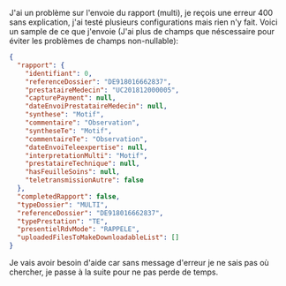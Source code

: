 J'ai un problème sur l'envoie du rapport (multi), je reçois une erreur 400 sans explication, j'ai testé plusieurs configurations mais rien n'y fait.
Voici un sample de ce que j'envoie (J'ai plus de champs que néscessaire pour éviter les problèmes de champs non-nullable):
```json
{
  "rapport": {
    "identifiant": 0,
    "referenceDossier": "DE918016662837",
    "prestataireMedecin": "UC201812000005",
    "capturePayment": null,
    "dateEnvoiPrestataireMedecin": null,
    "synthese": "Motif",
    "commentaire": "Observation",
    "syntheseTe": "Motif",
    "commentaireTe": "Observation",
    "dateEnvoiTeleexpertise": null,
    "interpretationMulti": "Motif",
    "prestataireTechnique": null,
    "hasFeuilleSoins": null,
    "teletransmissionAutre": false
  },
  "completedRapport": false,
  "typeDossier": "MULTI",
  "referenceDossier": "DE918016662837",
  "typePrestation": "TE",
  "presentielRdvMode": "RAPPELE",
  "uploadedFilesToMakeDownloadableList": []
}
```
Je vais avoir besoin d'aide car sans message d'erreur je ne sais pas où chercher, je passe à la suite pour ne pas perde de temps.
